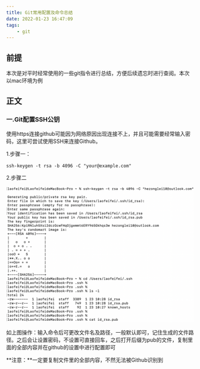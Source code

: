```yaml
---
title: Git常用配置及命令总结
date: 2022-01-23 16:47:09
tags:
    - git
---
```


## 前提

本次是对平时经常使用的一些git指令进行总结，方便后续遗忘时进行查阅。本次以mac环境为例

<!--more-->

## 正文

### 一.Git配置SSH公钥

使用https连接github可能因为网络原因出现连接不上，并且可能需要经常输入密码，这里可尝试使用SSH来连接Github。

1.步骤一：

```
ssh-keygen -t rsa -b 4096 -C "your@example.com"
```

2.步骤二

![](./Git常用配置及命令总结/gitSSH.png)

如上图操作：输入命令后可更改文件名及路径，一般默认即可，记住生成的文件路径。之后会让设置密码，不设置可直接回车，之后打开后缀为pub的文件，复制里面的全部内容并在github的设置中进行配置即可

**注意：**一定要复制文件里的全部内容，不然无法被Github识别到

